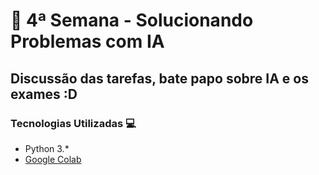 # 🐍 4ª Semana - Solucionando Problemas com IA

## Discussão das tarefas, bate papo sobre IA e os exames :D

### Tecnologias Utilizadas 💻

* Python 3.*
* [Google Colab](https://colab.research.google.com/)

